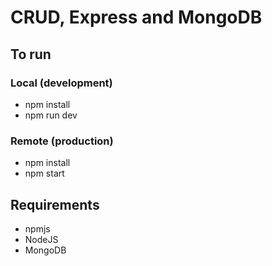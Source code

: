 # CRUD, Express and MongoDB

## To run
### Local (development)
* npm install
* npm run dev

### Remote (production)
* npm install
* npm start

## Requirements
* npmjs
* NodeJS
* MongoDB
